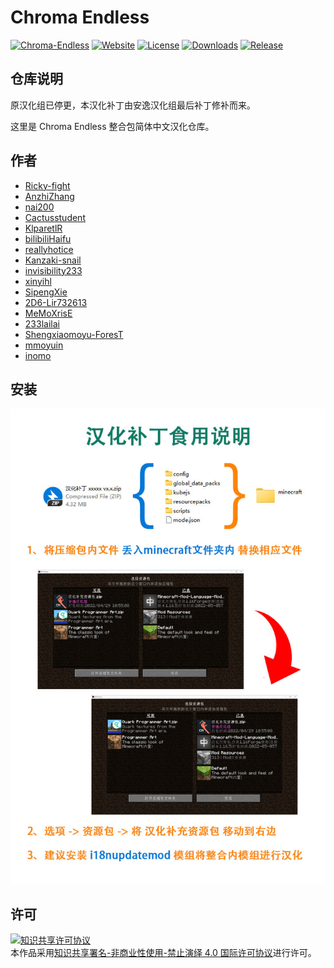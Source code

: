<!-- markdownlint-disable MD033 -->
# Chroma Endless

[![Chroma-Endless](https://img.shields.io/badge/CurseForge-Chroma--Endless-F16436)](https://www.curseforge.com/minecraft/modpacks/chroma-endless)
[![Website](https://shields.io/website?up_message=anyijun.com&url=http://anyijun.com&label=Website)](http://anyijun.com)
[![License](https://img.shields.io/badge/License-CC%20BY--NC--ND%204.0-blue)](https://github.com/ShaBaiTianCN/Chroma-Endless/blob/master/LICENSE)
[![Downloads](https://shields.io/github/downloads/ShaBaiTianCN/Chroma-Endless/total?label=Downloads)](https://github.com/ShaBaiTianCN/Chroma-Endless/releases)
[![Release](https://shields.io/github/v/release/ShaBaiTianCN/Chroma-Endless?display_name=tag&include_prereleases&label=Release)](https://github.com/ShaBaiTianCN/Chroma-Endless/releases/latest)

## 仓库说明

原汉化组已停更，本汉化补丁由安逸汉化组最后补丁修补而来。

这里是 Chroma Endless 整合包简体中文汉化仓库。

## 作者

- [Ricky-fight](https://github.com/Ricky-fight)
- [AnzhiZhang](https://github.com/AnzhiZhang)
- [nai200](https://github.com/nai200)
- [Cactusstudent](https://github.com/Cactusstudent)
- [KlparetlR](https://github.com/KlparetlR)
- [bilibiliHaifu](https://github.com/bilibiliHaifu)
- [reallyhotice](https://github.com/reallyhotice)
- [Kanzaki-snail](https://github.com/Kanzaki-snail)
- [invisibility233](https://github.com/invisibility233)
- [xinyihl](https://github.com/xinyihl)
- [SipengXie](https://github.com/SipengXie)
- [2D6-Lir732613](https://github.com/2D6-Lir732613)
- [MeMoXrisE](https://github.com/MeMoXrisE)
- [233lailai](https://github.com/233lailai)
- [Shengxiaomoyu-ForesT](https://github.com/Shengxiaomoyu-ForesT)
- [mmoyuin](https://github.com/mmoyuin)
- [inomo](https://github.com/inomo)

## 安装

![汉化补丁食用说明](汉化补丁食用说明.jpg)

## 许可

<a rel="license" href="http://creativecommons.org/licenses/by-nc-nd/4.0/"><img alt="知识共享许可协议" style="border-width:0" src="https://i.creativecommons.org/l/by-nc-nd/4.0/88x31.png" /></a><br />本作品采用<a rel="license" href="http://creativecommons.org/licenses/by-nc-nd/4.0/">知识共享署名-非商业性使用-禁止演绎 4.0 国际许可协议</a>进行许可。
